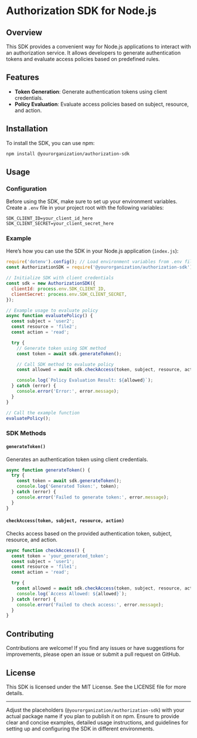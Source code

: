 # Authorization SDK for Node.js

## Overview

This SDK provides a convenient way for Node.js applications to interact with an authorization service. It allows developers to generate authentication tokens and evaluate access policies based on predefined rules.

## Features

- **Token Generation**: Generate authentication tokens using client credentials.
- **Policy Evaluation**: Evaluate access policies based on subject, resource, and action.

## Installation

To install the SDK, you can use npm:

```bash
npm install @yourorganization/authorization-sdk
```

## Usage

### Configuration

Before using the SDK, make sure to set up your environment variables. Create a `.env` file in your project root with the following variables:

```dotenv
SDK_CLIENT_ID=your_client_id_here
SDK_CLIENT_SECRET=your_client_secret_here
```

### Example

Here’s how you can use the SDK in your Node.js application (`index.js`):

```javascript
require('dotenv').config(); // Load environment variables from .env file
const AuthorizationSDK = require('@yourorganization/authorization-sdk');

// Initialize SDK with client credentials
const sdk = new AuthorizationSDK({
  clientId: process.env.SDK_CLIENT_ID,
  clientSecret: process.env.SDK_CLIENT_SECRET,
});

// Example usage to evaluate policy
async function evaluatePolicy() {
  const subject = 'user2';
  const resource = 'file2';
  const action = 'read';

  try {
    // Generate token using SDK method
    const token = await sdk.generateToken();

    // Call SDK method to evaluate policy
    const allowed = await sdk.checkAccess(token, subject, resource, action);

    console.log(`Policy Evaluation Result: ${allowed}`);
  } catch (error) {
    console.error('Error:', error.message);
  }
}

// Call the example function
evaluatePolicy();
```

### SDK Methods

#### `generateToken()`

Generates an authentication token using client credentials.

```javascript
async function generateToken() {
  try {
    const token = await sdk.generateToken();
    console.log('Generated Token:', token);
  } catch (error) {
    console.error('Failed to generate token:', error.message);
  }
}
```

#### `checkAccess(token, subject, resource, action)`

Checks access based on the provided authentication token, subject, resource, and action.

```javascript
async function checkAccess() {
  const token = 'your_generated_token';
  const subject = 'user1';
  const resource = 'file1';
  const action = 'read';

  try {
    const allowed = await sdk.checkAccess(token, subject, resource, action);
    console.log(`Access Allowed: ${allowed}`);
  } catch (error) {
    console.error('Failed to check access:', error.message);
  }
}
```

## Contributing

Contributions are welcome! If you find any issues or have suggestions for improvements, please open an issue or submit a pull request on GitHub.

## License

This SDK is licensed under the MIT License. See the LICENSE file for more details.

---

Adjust the placeholders (`@yourorganization/authorization-sdk`) with your actual package name if you plan to publish it on npm. Ensure to provide clear and concise examples, detailed usage instructions, and guidelines for setting up and configuring the SDK in different environments.
